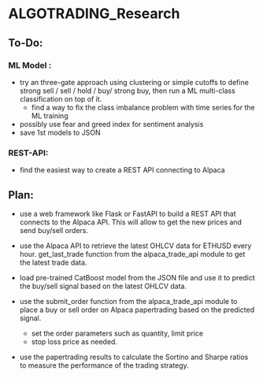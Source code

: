 # ALGOTRADING_Research

## To-Do:
### ML Model :
- try an three-gate approach using clustering or simple cutoffs to define strong sell / sell / hold / buy/ strong buy, then run a ML multi-class classification on top of it. 
    - find a way to fix the class imbalance problem with time series for the ML training 
- possibly use fear and greed index for sentiment analysis
- save 1st models to JSON

### REST-API: 
- find the easiest way to create a REST API connecting to Alpaca 


## Plan: 

- use a web framework like Flask or FastAPI to build a REST API that connects to the Alpaca API. This will allow to get the new prices and send buy/sell orders.

- use the Alpaca API to retrieve the latest OHLCV data for ETHUSD every hour.  get_last_trade function from the alpaca_trade_api module to get the latest trade data.

- load pre-trained CatBoost model from the JSON file and use it to predict the buy/sell signal based on the latest OHLCV data.

- use the submit_order function from the alpaca_trade_api module to place a buy or sell order on Alpaca papertrading based on the predicted signal.
    -   set the order parameters such as quantity, limit price
    -   stop loss price as needed.

- use the papertrading results to calculate the Sortino and Sharpe ratios to measure the performance of the trading strategy.
